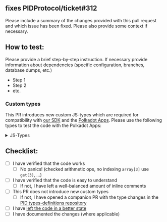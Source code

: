 ## fixes PIDProtocol/ticket#312
Please include a summary of the changes provided with this pull request and which issue has been fixed.
Please also provide some context if necessary.

## How to test:
Please provide a brief step-by-step instruction.
If necessary provide information about dependencies (specific configuration, branches, database dumps, etc.)

- Step 1
- Step 2
- etc.

### Custom types

This PR introduces new custom JS-types which are required for compatibility with [our SDK](https://github.com/PIDprotocol/sdk-js) and the [Polkadot Apps](https://polkadot.js.org/apps/#/extrinsics). Please use the following types to test the code with the Polkadot Apps:

<details>
  <summary>JS-Types</summary>

  ```json
  {}
  ```
</details>

## Checklist:

- [ ] I have verified that the code works
  - [ ] No panics! (checked arithmetic ops, no indexing `array[3]` use `get(3)`, ...)
- [ ] I have verified that the code is easy to understand
  - [ ] If not, I have left a well-balanced amount of inline comments
- [ ] This PR does not introduce new custom types
  - [ ] If not, I have opened a companion PR with the type changes in the [PID types-definitions repository](https://github.com/PIDprotocol/type-definitions/pulls)
- [ ] I have [left the code in a better state](https://deviq.com/principles/boy-scout-rule)
- [ ] I have documented the changes (where applicable)
